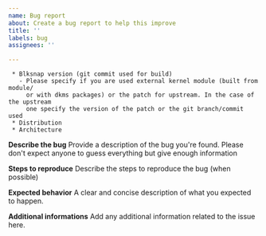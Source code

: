 ```yaml
---
name: Bug report
about: Create a bug report to help this improve
title: ''
labels: bug
assignees: ''

---
```


```
 * Blksnap version (git commit used for build)
   - Please specify if you are used external kernel module (built from module/
     or with dkms packages) or the patch for upstream. In the case of the upstream
     one specify the version of the patch or the git branch/commit used
 * Distribution
 * Architecture
 ```

**Describe the bug**
Provide a description of the bug you're found.
Please don't expect anyone to guess everything but give enough information

**Steps to reproduce**
Describe the steps to reproduce the bug (when possible)

**Expected behavior**
A clear and concise description of what you expected to happen.

**Additional informations**
Add any additional information related to the issue here.

